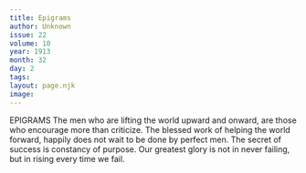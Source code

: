```yaml
---
title: Epigrams
author: Unknown
issue: 22
volume: 10
year: 1913
month: 32
day: 2
tags:
layout: page.njk
image:
---
```

EPIGRAMS    The men who are lifting the world upward and onward, are those who encourage more than criticize. The blessed work of helping the world forward, happily does not wait to be done by perfect men. The secret of success is constancy of purpose. Our greatest glory is not in never failing, but in rising every time we fail.


